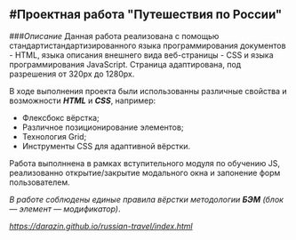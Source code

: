 #Проектная работа "Путешествия по России"
---
###*Описание*
Данная работа реализована с помощью стандартистандартизированного языка программирования документов - HTML, языка описания внешнего вида веб-страницы - CSS и языка программирования JavaScript. Страница адаптирована, под разрешения от 320px до 1280px.

В ходе выполнения проекта были использованны различные свойства и возможности *__HTML__* и *__CSS__*, например:
* Флексбокс вёрстка;
* Различное позиционирование элементов;
* Технология Grid;
* Инструменты CSS для адаптивной вёрстки.

Работа выполннена в рамках вступительного модуля по обучению JS, реализованно открытие/закрытие модального окна и запонение форм пользователем. 

*В работе соблюдены единые правила вёрстки методологии __БЭМ__ (блок — элемент — модификатор)*.

*https://darazin.github.io/russian-travel/index.html*
